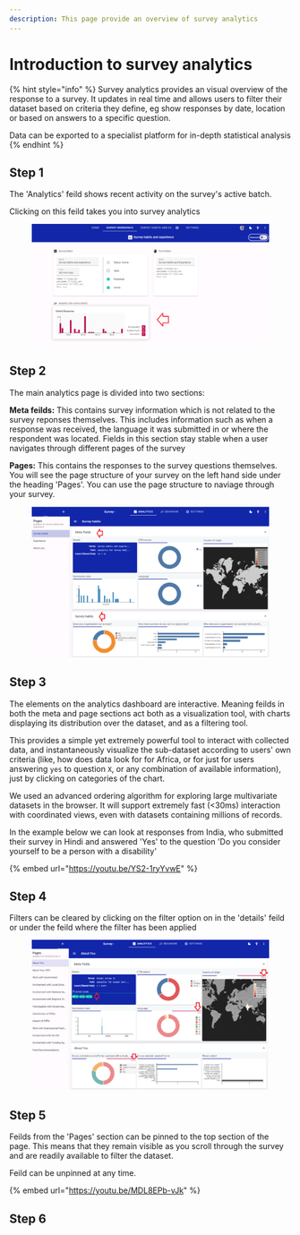 ```yaml
---
description: This page provide an overview of survey analytics
---
```


# Introduction to survey analytics

{% hint style="info" %}
Survey analytics provides an visual overview of the response to a survey.  It updates in real time and allows users to filter their dataset based on criteria they define, eg show responses by date, location or based on answers to a specific question.

Data can be exported to a specialist platform for in-depth statistical analysis &#x20;
{% endhint %}

## Step 1

The 'Analytics' feild shows recent activity on the survey's active batch.

Clicking on this feild takes you into survey analytics

<figure><img src="../../../.gitbook/assets/image (4).png" alt=""><figcaption></figcaption></figure>

## Step 2

The main analytics page is divided into two sections:

**Meta feilds:**  This contains survey information which is not related to the survey reponses themselves.  This includes information such as when a response was received, the language it was submitted in or where the respondent was located.  Fields in this section stay stable when a user navigates through different pages of the survey

**Pages:**  This contains the responses to the survey questions themselves.   You will see the page structure of your survey on the left hand side under the heading 'Pages'.  You can use the page structure to naviage through your survey. &#x20;

<figure><img src="../../../.gitbook/assets/image (28).png" alt=""><figcaption></figcaption></figure>

## Step 3

The elements on the analytics dashboard are interactive.  Meaning feilds in both the meta and page sections act both as a visualization tool, with charts displaying its distribution over the dataset, and as a filtering tool.&#x20;

This provides a simple yet extremely powerful tool to interact with collected data, and instantaneously visualize the sub-dataset according to users' own criteria (like, how does data look for for Africa, or for just for users answering `yes` to question `X`, or any combination of available information), just by clicking on categories of the chart.

We used an advanced ordering algorithm for exploring large multivariate datasets in the browser. It will support extremely fast (<30ms) interaction with coordinated views, even with datasets containing millions of records.

In the example below we can look at responses from India, who submitted their survey in Hindi and answered 'Yes' to the question 'Do you consider yourself to be a person with a disability'

{% embed url="https://youtu.be/YS2-1ryYvwE" %}

## Step 4

Filters can be cleared by clicking on the filter option on in the 'details' feild or under the feild where the filter has been applied

<figure><img src="../../../.gitbook/assets/image.png" alt=""><figcaption></figcaption></figure>

## Step 5

Feilds from the 'Pages' section can be pinned to the top section of the page.  This means that they remain visible as you scroll through the survey and are readily available to filter the dataset. &#x20;

Feild can be unpinned at any time.

{% embed url="https://youtu.be/MDL8EPb-vJk" %}

## Step 6
